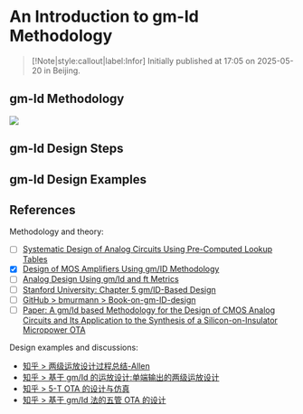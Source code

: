 # An Introduction to gm-Id Methodology

> [!Note|style:callout|label:Infor]
> Initially published at 17:05 on 2025-05-20 in Beijing.

## gm-Id Methodology

<div class="center"><img src="https://imagebank-0.oss-cn-beijing.aliyuncs.com/VS-PicGo/2025-05-26-23-24-50_An Introduction to gm-Id Methodology.png"/></div>

## gm-Id Design Steps

## gm-Id Design Examples

## References

Methodology and theory:
- [ ] [Systematic Design of Analog Circuits Using Pre-Computed Lookup Tables](https://www.ieeetoronto.ca/wp-content/uploads/2020/06/20160226toronto_sscs.pdf)
- [x] [Design of MOS Amplifiers Using gm/ID Methodology](https://designers-guide.org/forum/Attachments/Gm_BY_ID_Methodology.pdf)
- [ ] [Analog Design Using gm/Id and ft Metrics](https://people.eecs.berkeley.edu/~boser/presentations/2011-12%20OTA%20gm%20Id.pdf)
- [ ] [Stanford University: Chapter 5 gm/ID-Based Design](https://www.wangke007.com/wp-content/uploads/2024/01/ee214b_gmid.pdf)
- [ ] [GitHub > bmurmann > Book-on-gm-ID-design](https://github.com/bmurmann/Book-on-gm-ID-design/tree/main)
- [ ] [Paper: A gm/Id based Methodology for the Design of CMOS Analog Circuits and Its Application to the Synthesis of a Silicon-on-Insulator Micropower OTA](https://people.engr.tamu.edu/spalermo/ecen474/gm_ID_methodology_silveira_jssc_1996.pdf)

Design examples and discussions:
- [知乎 > 两级运放设计过程总结-Allen](https://zhuanlan.zhihu.com/p/631329993)
- [知乎 > 基于 gm/Id 的运放设计:单端输出的两级运放设计](https://zhuanlan.zhihu.com/p/18217441114)
- [知乎 > 5-T OTA 的设计与仿真](https://zhuanlan.zhihu.com/p/467542830)
- [知乎 > 基于 gm/Id 法的五管 OTA 的设计](https://zhuanlan.zhihu.com/p/621225975)
